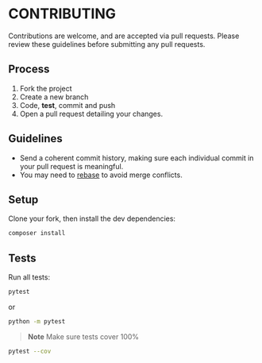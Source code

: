 # CONTRIBUTING

Contributions are welcome, and are accepted via pull requests.
Please review these guidelines before submitting any pull requests.

## Process

1. Fork the project
3. Create a new branch
3. Code, **test**, commit and push
4. Open a pull request detailing your changes.

## Guidelines

* Send a coherent commit history, making sure each individual commit in your pull request is meaningful.
* You may need to [rebase](https://git-scm.com/book/en/v2/Git-Branching-Rebasing) to avoid merge conflicts.

## Setup

Clone your fork, then install the dev dependencies:
```bash
composer install
```
## Tests

Run all tests:
```bash
pytest
```
or
```bash
python -m pytest
```

> **Note**
> Make sure tests cover 100%
```bash
pytest --cov
```